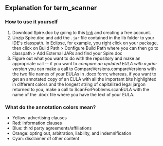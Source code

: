 ## Explanation for term_scanner

### How to use it yourself
1. Download Spire.doc by going to this [link](https://www.e-iceblue.com/Download/doc-for-java-free.html) and creating a free account.
2. Unzip Spire.doc and add the `.jar` file contained in the lib folder to your IDE's classpath. In Eclipse, for example, you right click on your package, then click on Build Path > Configure Build Path where you can then go to classpath > Add External JARs and find your Spire.doc
3. Figure out what you want to do with the repository and make an appropriate call -- if you want to *compare an updated EULA with a prior version* you can make a call to CompareVersions.compareVersions with the two file names of your EULAs in .docx form; whereas, if you want to get an annotated copy of an EULA with all the important bits highlighted in different colors and the longest string of capitalized legal jargon returned to you, make a call to ScanForProblems.scanEULA with the name of the .docx file where you have the text of your EULA.

### What do the annotation colors mean?

- Yellow: advertising clauses
- Red: information clauses
- Blue: third party agreements/affiliations
- Orange: opting out, arbitration,  liability, and indemnification
- Cyan: disclaimer of other content
